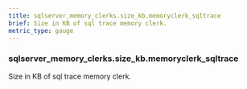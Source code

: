 ```yaml
---
title: sqlserver_memory_clerks.size_kb.memoryclerk_sqltrace
brief: Size in KB of sql trace memory clerk.
metric_type: gauge
---
```

### sqlserver_memory_clerks.size_kb.memoryclerk_sqltrace

Size in KB of sql trace memory clerk.